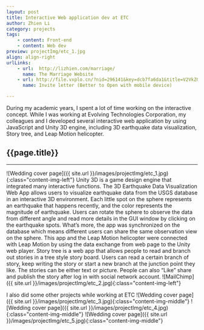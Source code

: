 ```yaml
---
layout: post
title: Interactive Web application dev at ETC
author: Zhien Li
category: projects
tags:
    - content: Front-end
    - content: Web dev
preview: projectImg/etc_1.jpg
align: align-right
urlLinks:
    - url:  http://lizhien.com/marriage/
      name: The Marriage Website
    - url: http://file.vxplo.cn/?nid=296141&key=dcb7fa6da1&title=V2VkZGluZyBJbnZpdGF0aW9u&width=640&v=32&slink=/idea/mH2rmv0#p1
      name: Invite letter (Better to Open with mobile device)

---
```


During my academic years, I spent a lot of time working on the interactive concept. While I was working at Evolving Technologies Corporation, my colleagues and I developed several interactive web application by using JavaScript and Unity 3D engine, including 3D earthquake data visualization, Story tree, and Leap Motion helicopter.

## {{page.title}}
-----

![Wedding cover page]({{ site.url }}/images/projectImg/etc_1.jpg){:class="content-img-left"}
Unity 3D is a game design engine that integrated many interactive functions. The 3D Earthquake Data Visualization Web App allows users to visualize earthquake data from the USGS database in an interactive 3D environment. Each little spot on the sphere represents an earthquake that happens recently, and the color represents the magnitude of earthquake. Users can rotate the sphere to observe the data from different angle and read more details in the GUI window by clicking on the earthquake spots. What’s more, the app was synchronized on the database which means different users can share the same observation view on the sphere. This app and the Leap Motion helicopter were connected with Leap Motion by using the data exchange from web page to the Unity web player. Story tree is a web app that allows people to read and branch out stories in a tree style story board. Users can read a certain branch of story, keep writing the story or start a new branch at the junction point they like. The stories can be either text or picture. People can also “Like” share and publish the story after log in with social network account.
![MailChimp]({{ site.url }}/images/projectImg/etc_2.jpg){:class="content-img-left"}

I also did some other projects while working at ETC
![Wedding cover page]({{ site.url }}/images/projectImg/etc_3.jpg){:class="content-img-middle"}
![Wedding cover page]({{ site.url }}/images/projectImg/etc_4.jpg){:class="content-img-middle"}
![Wedding cover page]({{ site.url }}/images/projectImg/etc_5.jpg){:class="content-img-middle"}